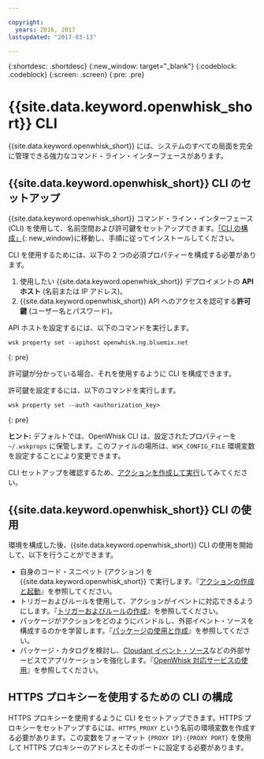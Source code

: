 ```yaml
---

copyright:
  years: 2016, 2017
lastupdated: "2017-03-13"

---
```


{:shortdesc: .shortdesc}
{:new_window: target="_blank"}
{:codeblock: .codeblock}
{:screen: .screen}
{:pre: .pre}

# {{site.data.keyword.openwhisk_short}} CLI

{{site.data.keyword.openwhisk_short}} には、システムのすべての局面を完全に管理できる強力なコマンド・ライン・インターフェースがあります。

## {{site.data.keyword.openwhisk_short}} CLI のセットアップ 

{{site.data.keyword.openwhisk_short}} コマンド・ライン・インターフェース (CLI) を使用して、名前空間および許可鍵をセットアップできます。[「CLI の構成」](https://new-console.{DomainName}/openwhisk/cli){: new_window}に移動し、手順に従ってインストールしてください。

CLI を使用するためには、以下の 2 つの必須プロパティーを構成する必要があります。

1. 使用したい {{site.data.keyword.openwhisk_short}} デプロイメントの **API ホスト** (名前または IP アドレス)。
2. {{site.data.keyword.openwhisk_short}} API へのアクセスを認可する**許可鍵** (ユーザー名とパスワード)。

API ホストを設定するには、以下のコマンドを実行します。

```
wsk property set --apihost openwhisk.ng.bluemix.net
```
{: pre} 

許可鍵が分かっている場合、それを使用するように CLI を構成できます。 

許可鍵を設定するには、以下のコマンドを実行します。

```
wsk property set --auth <authorization_key>
```
{: pre}

**ヒント:** デフォルトでは、OpenWhisk CLI は、設定されたプロパティーを `~/.wskprops` に保管します。このファイルの場所は、`WSK_CONFIG_FILE` 環境変数を設定することにより変更できます。 

CLI セットアップを確認するため、[アクションを作成して実行](./index.html#openwhisk_start_hello_world)してみてください。

## {{site.data.keyword.openwhisk_short}} CLI の使用 

環境を構成した後、{{site.data.keyword.openwhisk_short}} CLI の使用を開始して、以下を行うことができます。

* 自身のコード・スニペット (アクション) を {{site.data.keyword.openwhisk_short}} で実行します。『[アクションの作成と起動](./openwhisk_actions.html)』を参照してください。
* トリガーおよびルールを使用して、アクションがイベントに対応できるようにします。『[トリガーおよびルールの作成](./openwhisk_triggers_rules.html)』を参照してください。
* パッケージがアクションをどのようにバンドルし、外部イベント・ソースを構成するのかを学習します。『[パッケージの使用と作成](./openwhisk_packages.html)』を参照してください。
* パッケージ・カタログを検討し、[Cloudant イベント・ソース](./openwhisk_cloudant.html)などの外部サービスでアプリケーションを強化します。『[OpenWhisk 対応サービスの使用](./openwhisk_catalog.html)』を参照してください。

## HTTPS プロキシーを使用するための CLI の構成

HTTPS プロキシーを使用するように CLI をセットアップできます。HTTPS プロキシーをセットアップするには、`HTTPS_PROXY` という名前の環境変数を作成する必要があります。この変数をフォーマット `{PROXY IP}:{PROXY PORT}` を使用して HTTPS プロキシーのアドレスとそのポートに設定する必要があります。

